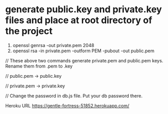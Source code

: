 # generate public.key and private.key files and place at root directory of the project

1. openssl genrsa -out private.pem 2048
2. openssl rsa -in private.pem -outform PEM -pubout -out public.pem

// These above two commands generate private.pem and public.pem keys. Rename them from .pem to .key

  // public.pem -> public.key
  
  // private.pem -> private.key
  
  
// Change the password in db.js file. Put your db password there.


Heroku URL
https://gentle-fortress-51852.herokuapp.com/